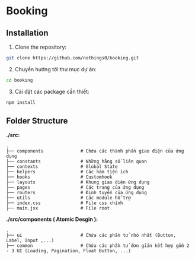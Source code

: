 # Booking

## Installation

1. Clone the repository:

```bash
git clone https://github.com/nothings0/booking.git

```

2. Chuyển hướng tới thư mục dự án:

```bash
cd booking

```

3. Cài đặt các package cần thiết:

```bash
npm install
```

## Folder Structure

**./src:**

    .
    ├── components              # Chứa các thành phần giao điện của ứng dụng
    ├── constants               # Những hằng số liên quan
    ├── contexts                # Global State
    ├── helpers                 # Các hàm tiện ích
    ├── hooks                   # Customhook
    ├── layouts                 # Khung giao diện ứng dụng
    ├── pages                   # Các trang của ứng dụng
    ├── routers                 # Định tuyến của ứng dụng
    ├── utils                   # Các module hỗ trợ
    ├── index.css               # File css chính
    ├── main.jsx                # File root

**./src/components ( Atomic Desgin ):**

    .
    ├── ui                      # Chứa các phần tử nhỏ nhất (Button, Label, Input ,...)
    ├── common                  # Chứa các phần tử đơn gỉản kết hợp gồm 2 - 3 UI (Loading, Pagination, Float Button, ...)